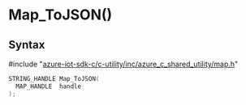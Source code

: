 # Map_ToJSON()

## Syntax

\#include "[azure-iot-sdk-c/c-utility/inc/azure_c_shared_utility/map.h](../iot-c-ref-map-h.md)"  
```C
STRING_HANDLE Map_ToJSON(
  MAP_HANDLE  handle
);
```

